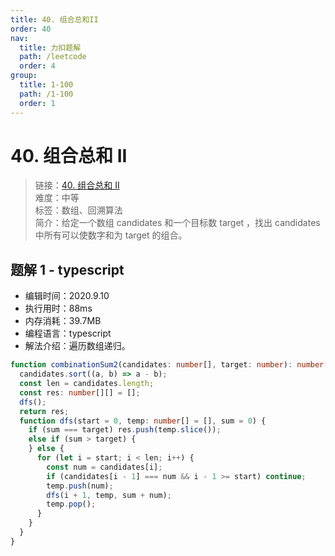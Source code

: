 ```yaml
---
title: 40. 组合总和II
order: 40
nav:
  title: 力扣题解
  path: /leetcode
  order: 4
group:
  title: 1-100
  path: /1-100
  order: 1
---
```


# 40. 组合总和 II

> 链接：[40. 组合总和 II](https://leetcode-cn.com/problems/combination-sum-ii/)  
> 难度：中等  
> 标签：数组、回溯算法  
> 简介：给定一个数组 candidates 和一个目标数 target ，找出 candidates 中所有可以使数字和为 target 的组合。

## 题解 1 - typescript

- 编辑时间：2020.9.10
- 执行用时：88ms
- 内存消耗：39.7MB
- 编程语言：typescript
- 解法介绍：遍历数组递归。

```typescript
function combinationSum2(candidates: number[], target: number): number[][] {
  candidates.sort((a, b) => a - b);
  const len = candidates.length;
  const res: number[][] = [];
  dfs();
  return res;
  function dfs(start = 0, temp: number[] = [], sum = 0) {
    if (sum === target) res.push(temp.slice());
    else if (sum > target) {
    } else {
      for (let i = start; i < len; i++) {
        const num = candidates[i];
        if (candidates[i - 1] === num && i - 1 >= start) continue;
        temp.push(num);
        dfs(i + 1, temp, sum + num);
        temp.pop();
      }
    }
  }
}
```
